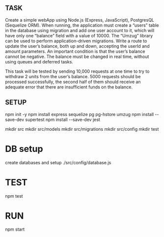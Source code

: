 ## TASK
Create a simple webApp using Node.js (Express, JavaScript), PostgresQL (Sequelize ORM).
When running, the application must create a “users” table in the database using migration and add one user account to it, which will have only one “balance” field with a value of 10000. The “Umzug” library can be used to perform application-driven migrations.
Write a route to update the user’s balance, both up and down, accepting the userId and amount parameters.
An important condition is that the user’s balance cannot be negative.
The balance must be changed in real time, without using queues and deferred tasks.

This task will be tested by sending 10,000 requests at one time to try to withdraw 2 units from the user’s balance. 5000 requests should be processed successfully, the second half of them should receive an adequate error that there are insufficient funds on the balance.

## SETUP
npm init -y
npm install express sequelize pg pg-hstore umzug
npm install --save-dev supertest
npm install --save-dev jest

mkdir src
mkdir src/models
mkdir src/migrations
mkdir src/config
mkdir test

# DB setup
create databases and setup ./src/config/database.js

# TEST
npm test

# RUN
npm start